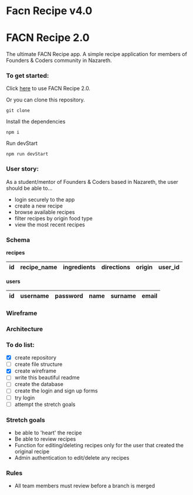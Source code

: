 # Facn Recipe v4.0


# FACN Recipe 2.0
The ultimate FACN Recipe app.
A simple recipe application for members of Founders & Coders community in Nazareth.

### To get started:
Click [here]() to use FACN Recipe 2.0.

Or you can clone this repository.
```
git clone
```
Install the dependencies
```
npm i
```
Run devStart
```
npm run devStart
```

### User story:
As a student/mentor of Founders & Coders based in Nazareth, the user should be able to...
+ login securely to the app
+ create a new recipe
+ browse available recipes
+ filter recipes by origin food type
+ view the most recent recipes

### Schema
**recipes**

| id  | recipe_name    | ingredients | directions | origin | user_id |
| --- | ------------ | ------ | -------- | ------- | ------- |

**users**

| id  |  username | password | name | surname | email |
| --- |:-----:|:-----:|:-----:|:-------:|:-----:|


### Wireframe



### Architecture



### To do list:   
- [x] create repository
- [ ] create file structure
- [x] create wireframe
- [ ] write this beautiful readme
- [ ] create the database
- [ ] create the login and sign up forms
- [ ] try login
- [ ] attempt the stretch goals

### Stretch goals
- be able to 'heart' the recipe
- Be able to review recipes
- Function for editing/deleting recipes only for the user that created the original recipe
- Admin authentication to edit/delete any recipes

### Rules
- All team members must review before a branch is merged
